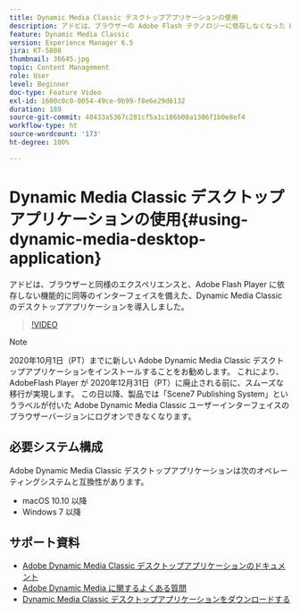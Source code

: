 ```yaml
---
title: Dynamic Media Classic デスクトップアプリケーションの使用
description: アドビは、ブラウザーの Adobe Flash テクノロジーに依存しなくなった Dynamic Media Classic ユーザー向けのデスクトップアプリケーションを導入しました。
feature: Dynamic Media Classic
version: Experience Manager 6.5
jira: KT-5808
thumbnail: 36645.jpg
topic: Content Management
role: User
level: Beginner
doc-type: Feature Video
exl-id: 1600c0c0-0054-49ce-9b99-f8e6e29d6132
duration: 189
source-git-commit: 48433a5367c281cf5a1c106b08a1306f1b0e8ef4
workflow-type: ht
source-wordcount: '173'
ht-degree: 100%

---
```


# Dynamic Media Classic デスクトップアプリケーションの使用{#using-dynamic-media-desktop-application}

アドビは、ブラウザーと同様のエクスペリエンスと、Adobe Flash Player に依存しない機能的に同等のインターフェイスを備えた、Dynamic Media Classic のデスクトップアプリケーションを導入しました。

>[!VIDEO](https://video.tv.adobe.com/v/36645?quality=12&learn=on)

>[!NOTE]
>
> 2020年10月1日（PT）までに新しい Adobe Dynamic Media Classic デスクトップアプリケーションをインストールすることをお勧めします。 これにより、AdobeFlash Player が 2020年12月31日（PT）に廃止される前に、スムーズな移行が実現します。 この日以降、製品では「Scene7 Publishing System」というラベルが付いた Adobe Dynamic Media Classic ユーザーインターフェイスのブラウザーバージョンにログオンできなくなります。

## 必要システム構成

Adobe Dynamic Media Classic デスクトップアプリケーションは次のオペレーティングシステムと互換性があります。

* macOS 10.10 以降
* Windows 7 以降

## サポート資料

* [Adobe Dynamic Media Classic デスクトップアプリケーションのドキュメント](https://experienceleague.adobe.com/docs/dynamic-media-classic/using/intro/dynamic-media-classic-desktop-app.html?lang=ja)
* [Adobe Dynamic Media に関するよくある質問](https://experienceleague.adobe.com/docs/dynamic-media-classic/using/new-ui-2020.html?lang=ja)
* [Dynamic Media Classic デスクトップアプリケーションをダウンロードする](https://experienceleague.adobe.com/docs/dynamic-media-classic/using/new-ui-2020.html?lang=ja)

